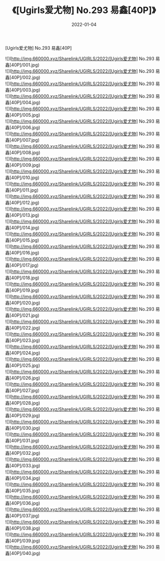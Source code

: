 ﻿---
layout: post
title:  《[Ugirls爱尤物] No.293 易鑫[40P]》
date:   2022-01-04
img: http://img.660000.xyz/Sharelink/UGIRLS/2022/[Ugirls爱尤物] No.293 易鑫[40P]/000.jpg
categories: [美女, 清纯, 唯美]
---

[Ugirls爱尤物] No.293 易鑫[40P]

  ![](http://img.660000.xyz/Sharelink/UGIRLS/2022/[Ugirls爱尤物] No.293 易鑫[40P]/001.jpg) <br> ![](http://img.660000.xyz/Sharelink/UGIRLS/2022/[Ugirls爱尤物] No.293 易鑫[40P]/002.jpg) <br> ![](http://img.660000.xyz/Sharelink/UGIRLS/2022/[Ugirls爱尤物] No.293 易鑫[40P]/003.jpg) <br> ![](http://img.660000.xyz/Sharelink/UGIRLS/2022/[Ugirls爱尤物] No.293 易鑫[40P]/004.jpg) <br> ![](http://img.660000.xyz/Sharelink/UGIRLS/2022/[Ugirls爱尤物] No.293 易鑫[40P]/005.jpg) <br> ![](http://img.660000.xyz/Sharelink/UGIRLS/2022/[Ugirls爱尤物] No.293 易鑫[40P]/006.jpg) <br> ![](http://img.660000.xyz/Sharelink/UGIRLS/2022/[Ugirls爱尤物] No.293 易鑫[40P]/007.jpg) <br> ![](http://img.660000.xyz/Sharelink/UGIRLS/2022/[Ugirls爱尤物] No.293 易鑫[40P]/008.jpg) <br> ![](http://img.660000.xyz/Sharelink/UGIRLS/2022/[Ugirls爱尤物] No.293 易鑫[40P]/009.jpg) <br> ![](http://img.660000.xyz/Sharelink/UGIRLS/2022/[Ugirls爱尤物] No.293 易鑫[40P]/010.jpg) <br> ![](http://img.660000.xyz/Sharelink/UGIRLS/2022/[Ugirls爱尤物] No.293 易鑫[40P]/011.jpg) <br> ![](http://img.660000.xyz/Sharelink/UGIRLS/2022/[Ugirls爱尤物] No.293 易鑫[40P]/012.jpg) <br> ![](http://img.660000.xyz/Sharelink/UGIRLS/2022/[Ugirls爱尤物] No.293 易鑫[40P]/013.jpg) <br> ![](http://img.660000.xyz/Sharelink/UGIRLS/2022/[Ugirls爱尤物] No.293 易鑫[40P]/014.jpg) <br> ![](http://img.660000.xyz/Sharelink/UGIRLS/2022/[Ugirls爱尤物] No.293 易鑫[40P]/015.jpg) <br> ![](http://img.660000.xyz/Sharelink/UGIRLS/2022/[Ugirls爱尤物] No.293 易鑫[40P]/016.jpg) <br> ![](http://img.660000.xyz/Sharelink/UGIRLS/2022/[Ugirls爱尤物] No.293 易鑫[40P]/017.jpg) <br> ![](http://img.660000.xyz/Sharelink/UGIRLS/2022/[Ugirls爱尤物] No.293 易鑫[40P]/018.jpg) <br> ![](http://img.660000.xyz/Sharelink/UGIRLS/2022/[Ugirls爱尤物] No.293 易鑫[40P]/019.jpg) <br> ![](http://img.660000.xyz/Sharelink/UGIRLS/2022/[Ugirls爱尤物] No.293 易鑫[40P]/020.jpg) <br> ![](http://img.660000.xyz/Sharelink/UGIRLS/2022/[Ugirls爱尤物] No.293 易鑫[40P]/021.jpg) <br> ![](http://img.660000.xyz/Sharelink/UGIRLS/2022/[Ugirls爱尤物] No.293 易鑫[40P]/022.jpg) <br> ![](http://img.660000.xyz/Sharelink/UGIRLS/2022/[Ugirls爱尤物] No.293 易鑫[40P]/023.jpg) <br> ![](http://img.660000.xyz/Sharelink/UGIRLS/2022/[Ugirls爱尤物] No.293 易鑫[40P]/024.jpg) <br> ![](http://img.660000.xyz/Sharelink/UGIRLS/2022/[Ugirls爱尤物] No.293 易鑫[40P]/025.jpg) <br> ![](http://img.660000.xyz/Sharelink/UGIRLS/2022/[Ugirls爱尤物] No.293 易鑫[40P]/026.jpg) <br> ![](http://img.660000.xyz/Sharelink/UGIRLS/2022/[Ugirls爱尤物] No.293 易鑫[40P]/027.jpg) <br> ![](http://img.660000.xyz/Sharelink/UGIRLS/2022/[Ugirls爱尤物] No.293 易鑫[40P]/028.jpg) <br> ![](http://img.660000.xyz/Sharelink/UGIRLS/2022/[Ugirls爱尤物] No.293 易鑫[40P]/029.jpg) <br> ![](http://img.660000.xyz/Sharelink/UGIRLS/2022/[Ugirls爱尤物] No.293 易鑫[40P]/030.jpg) <br> ![](http://img.660000.xyz/Sharelink/UGIRLS/2022/[Ugirls爱尤物] No.293 易鑫[40P]/031.jpg) <br> ![](http://img.660000.xyz/Sharelink/UGIRLS/2022/[Ugirls爱尤物] No.293 易鑫[40P]/032.jpg) <br> ![](http://img.660000.xyz/Sharelink/UGIRLS/2022/[Ugirls爱尤物] No.293 易鑫[40P]/033.jpg) <br> ![](http://img.660000.xyz/Sharelink/UGIRLS/2022/[Ugirls爱尤物] No.293 易鑫[40P]/034.jpg) <br> ![](http://img.660000.xyz/Sharelink/UGIRLS/2022/[Ugirls爱尤物] No.293 易鑫[40P]/035.jpg) <br> ![](http://img.660000.xyz/Sharelink/UGIRLS/2022/[Ugirls爱尤物] No.293 易鑫[40P]/036.jpg) <br> ![](http://img.660000.xyz/Sharelink/UGIRLS/2022/[Ugirls爱尤物] No.293 易鑫[40P]/037.jpg) <br> ![](http://img.660000.xyz/Sharelink/UGIRLS/2022/[Ugirls爱尤物] No.293 易鑫[40P]/038.jpg) <br> ![](http://img.660000.xyz/Sharelink/UGIRLS/2022/[Ugirls爱尤物] No.293 易鑫[40P]/039.jpg) <br> ![](http://img.660000.xyz/Sharelink/UGIRLS/2022/[Ugirls爱尤物] No.293 易鑫[40P]/040.jpg) <br>